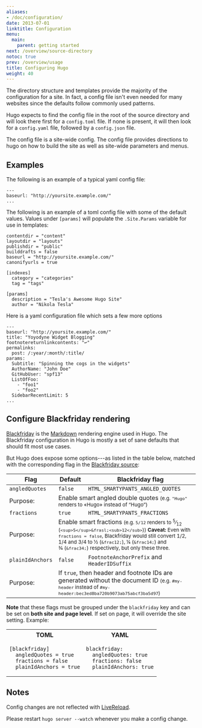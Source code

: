 ```yaml
---
aliases:
- /doc/configuration/
date: 2013-07-01
linktitle: Configuration
menu:
  main:
    parent: getting started
next: /overview/source-directory
notoc: true
prev: /overview/usage
title: Configuring Hugo
weight: 40
---
```


The directory structure and templates provide the majority of the
configuration for a site. In fact, a config file isn't even needed for many
websites since the defaults follow commonly used patterns.

Hugo expects to find the config file in the root of the source directory and
will look there first for a `config.toml` file. If none is present, it will
then look for a `config.yaml` file, followed by a `config.json` file.

The config file is a site-wide config. The config file provides directions to
hugo on how to build the site as well as site-wide parameters and menus.

## Examples

The following is an example of a typical yaml config file:

    ---
    baseurl: "http://yoursite.example.com/"
    ...

The following is an example of a toml config file with some of the default values. Values under `[params]` will populate the `.Site.Params` variable for use in templates:

    contentdir = "content"
    layoutdir = "layouts"
    publishdir = "public"
    builddrafts = false
    baseurl = "http://yoursite.example.com/"
    canonifyurls = true

    [indexes]
      category = "categories"
      tag = "tags"
       
    [params]
      description = "Tesla's Awesome Hugo Site"
      author = "Nikola Tesla"

Here is a yaml configuration file which sets a few more options

    ---
    baseurl: "http://yoursite.example.com/"
    title: "Yoyodyne Widget Blogging"
    footnotereturnlinkcontents: "↩"
    permalinks:
      post: /:year/:month/:title/
    params:
      Subtitle: "Spinning the cogs in the widgets"
      AuthorName: "John Doe"
      GitHubUser: "spf13"
      ListOfFoo:
        - "foo1"
        - "foo2"
      SidebarRecentLimit: 5
    ...

## Configure Blackfriday rendering

[Blackfriday](https://github.com/russross/blackfriday) is the [Markdown](http://daringfireball.net/projects/markdown/) rendering engine used in Hugo. The Blackfriday configuration in Hugo is mostly a set of sane defaults that should fit most use cases.

But Hugo does expose some options---as listed in the table below, matched with the corresponding flag in the [Blackfriday source](https://github.com/russross/blackfriday/blob/master/html.go):

<table class="table table-bordered">
<thead>
<tr>
<th>Flag</th><th>Default</th><th>Blackfriday flag</th>
</tr>
</thead>

<tbody>
<tr>
<td><code>angledQuotes</code></td>
<td><code>false</code></td>
<td><code>HTML_SMARTYPANTS_ANGLED_QUOTES</code></td>
</tr>
<tr>
<td class="purpose-title">Purpose:</td>
<td class="purpose-description" colspan="2">Enable smart angled double quotes <small>(e.g.&nbsp;<code>"Hugo"</code> renders to «Hugo» instead of “Hugo”)</small></td>
</tr>

<tr>
<td><code>fractions</code></td>
<td><code>true</code></td>
<td><code>HTML_SMARTYPANTS_FRACTIONS</code></td>
</tr>
<tr>
<td class="purpose-title">Purpose:</td>
<td class="purpose-description" colspan="2">Enable smart fractions
<small>(e.g.&nbsp;<code>5/12</code> renders to <sup>5</sup>&frasl;<sub>12</sub> (<code>&lt;sup&gt;5&lt;/sup&gt;&amp;frasl;&lt;sub&gt;12&lt;/sub&gt;</code>))
<strong>Caveat:</strong> Even with <code>fractions = false</code>,
Blackfriday would still convert 1/2, 1/4 and 3/4 to ½&nbsp;(<code>&amp;frac12;</code>),
¼&nbsp;(<code>&amp;frac14;</code>) and ¾&nbsp;(<code>&amp;frac34;</code>) respectively,
but only these three.</small></td>
</tr>

<tr>
<td><code>plainIdAnchors</code></td>
<td><code>false</code></td>
<td><code>FootnoteAnchorPrefix</code> and <code>HeaderIDSuffix</code></td>
</tr>
<tr>
<td class="purpose-title">Purpose:</td>
<td class="purpose-description" colspan="2">If <code>true</code>, then header and footnote IDs are generated without the document ID <small>(e.g.&nbsp;<code>#my-header</code> instead of <code>#my-header:bec3ed8ba720b9073ab75abcf3ba5d97</code>)</small></td>
</tr>
</tbody>
</table>


**Note** that these flags must be grouped under the `blackfriday` key and can be set on **both site and page level**. If set on page, it will override the site setting.  Example:

<table class="table">
<tr>
<th>TOML</th><th>YAML</th>
</tr>
<tr>
<td><pre><code>[blackfriday]
  angledQuotes = true
  fractions = false
  plainIdAnchors = true
</code></pre></td>
<td><pre><code>blackfriday:
  angledQuotes: true
  fractions: false
  plainIdAnchors: true
</code></pre></td>
</tr>
</table>

## Notes

Config changes are not reflected with [LiveReload](/extras/livereload).

Please restart `hugo server --watch` whenever you make a config change.
